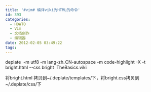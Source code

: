 ```yaml
---
title: '#vim# 编译viki为HTML的命令'
id: 393
categories:
  - HOWTO
  - Vim
  - 文档创作
  - 编辑器
date: 2012-02-05 03:49:22
tags:
---
```


deplate  -m utf8 -m lang-zh_CN-autospace -m code-highlight -X -t bright.html --css bright  TheBasics.viki

将bright.html 拷贝到~/.deplate/templates/下，将bright.css拷贝到 ~/.deplate/css/下